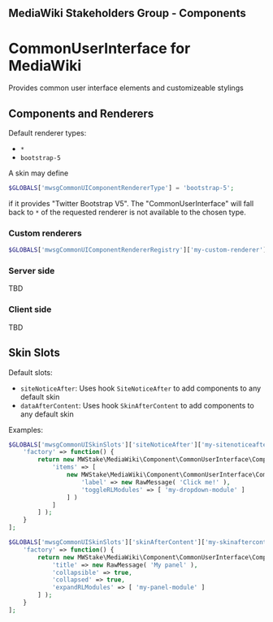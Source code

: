 ## MediaWiki Stakeholders Group - Components
# CommonUserInterface for MediaWiki

Provides common user interface elements and customizeable stylings

## Components and Renderers

Default renderer types:
- `*`
- `bootstrap-5`

A skin may define

```php
$GLOBALS['mwsgCommonUIComponentRendererType'] = 'bootstrap-5';
```
if it provides "Twitter Bootstrap V5". The "CommonUserInterface" will fall back to `*` of the requested renderer is not available to the chosen type.


### Custom renderers
```php
$GLOBALS['mwsgCommonUIComponentRendererRegistry']['my-custom-renderer']['button'] = '...';
```


### Server side
TBD

### Client side
TBD

## Skin Slots

Default slots:
- `siteNoticeAfter`: Uses hook `SiteNoticeAfter` to add components to any default skin
- `dataAfterContent`: Uses hook `SkinAfterContent` to add components to any default skin

Examples:

```php
$GLOBALS['mwsgCommonUISkinSlots']['siteNoticeAfter']['my-sitenoticeafter-toolbar'] = [
	'factory' => function() {
		return new MWStake\MediaWiki\Component\CommonUserInterface\Component\SimpleToolbar( [
			'items' => [
				new MWStake\MediaWiki\Component\CommonUserInterface\Component\SimpleDropDown( [
					'label' => new RawMessage( 'Click me!' ),
					'toggleRLModules' => [ 'my-dropdown-module' ]
				] )
			]
		] );
	}
];

$GLOBALS['mwsgCommonUISkinSlots']['skinAfterContent']['my-skinaftercontent-panel'] = [
	'factory' => function() {
		return new MWStake\MediaWiki\Component\CommonUserInterface\Component\SimplePanel( [
			'title' => new RawMessage( 'My panel' ),
			'collapsible' => true,
			'collapsed' => true,
			'expandRLModules' => [ 'my-panel-module' ]
		] );
	}
];
```

